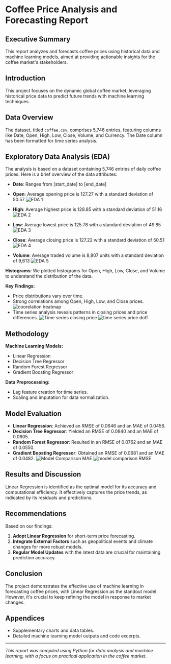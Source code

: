 # Coffee Price Analysis and Forecasting Report

## Executive Summary
This report analyzes and forecasts coffee prices using historical data and machine learning models, aimed at providing actionable insights for the coffee market's stakeholders.

## Introduction
This project focuses on the dynamic global coffee market, leveraging historical price data to predict future trends with machine learning techniques.

## Data Overview
The dataset, titled `coffee.csv`, comprises 5,746 entries, featuring columns like Date, Open, High, Low, Close, Volume, and Currency. The Date column has been formatted for time series analysis.

## Exploratory Data Analysis (EDA)
The analysis is based on a dataset containing 5,746 entries of daily coffee prices. Here is a brief overview of the data attributes:

- **Date**: Ranges from [start_date] to [end_date]
- **Open**: Average opening price is 127.27 with a standard deviation of 50.57
  ![EDA 1](https://github.com/pranav2chill/Coffee-Pricing-Project/assets/124155951/d1daa834-d204-458c-8e36-046a698bdae6)

- **High**: Average highest price is 128.85 with a standard deviation of 51.16
  ![EDA 2](https://github.com/pranav2chill/Coffee-Pricing-Project/assets/124155951/40c08a39-8e40-4aee-9df1-d91de958272a)

- **Low**: Average lowest price is 125.78 with a standard deviation of 49.85
  ![EDA 3](https://github.com/pranav2chill/Coffee-Pricing-Project/assets/124155951/59ca4029-2e56-4bc3-aa52-559363f2ee0b)

- **Close**: Average closing price is 127.22 with a standard deviation of 50.51
  ![EDA 4](https://github.com/pranav2chill/Coffee-Pricing-Project/assets/124155951/200ea87b-4c47-47c9-ba39-5e87c94adf84)

- **Volume**: Average traded volume is 8,807 units with a standard deviation of 9,613
  ![EDA 5](https://github.com/pranav2chill/Coffee-Pricing-Project/assets/124155951/1f5e4b95-a707-4123-b1e3-fbc517e6a647)


**Histograms**: We plotted histograms for Open, High, Low, Close, and Volume to understand the distribution of the data.



**Key Findings:**
- Price distributions vary over time.
- Strong correlations among Open, High, Low, and Close prices.
 ![coorelation heatmap](https://github.com/pranav2chill/Coffee-Pricing-Project/assets/124155951/dbc31f17-6dc1-45c9-85c0-72663cede8a0)
- Time series analysis reveals patterns in closing prices and price differences.
![Time series closing price](https://github.com/pranav2chill/Coffee-Pricing-Project/assets/124155951/8f51591a-3072-4948-9437-727263861fd1)
![time series price doff](https://github.com/pranav2chill/Coffee-Pricing-Project/assets/124155951/ee08dbbc-8943-4626-8a5f-1dd5fc8ecedd)

## Methodology
**Machine Learning Models:**
- Linear Regression
- Decision Tree Regressor
- Random Forest Regressor
- Gradient Boosting Regressor

**Data Preprocessing:**
- Lag feature creation for time series.
- Scaling and imputation for data normalization.

## Model Evaluation
- **Linear Regression**: Achieved an RMSE of 0.0646 and an MAE of 0.0456.
- **Decision Tree Regressor**: Yielded an RMSE of 0.0840 and an MAE of 0.0605.
- **Random Forest Regressor**: Resulted in an RMSE of 0.0762 and an MAE of 0.0550.
- **Gradient Boosting Regressor**: Obtained an RMSE of 0.0681 and an MAE of 0.0482.
![Model Comparison MAE](https://github.com/pranav2chill/Coffee-Pricing-Project/assets/124155951/b1c43584-d8ed-4795-a0ab-8d721a66cf3e)
![model comparison RMSE](https://github.com/pranav2chill/Coffee-Pricing-Project/assets/124155951/ca4730db-06c6-4cc3-b1ef-137ef8ff7bbe)

## Results and Discussion
Linear Regression is identified as the optimal model for its accuracy and computational efficiency. It effectively captures the price trends, as indicated by its residuals and predictions.

## Recommendations
Based on our findings:
1. **Adopt Linear Regression** for short-term price forecasting.
2. **Integrate External Factors** such as geopolitical events and climate changes for more robust models.
3. **Regular Model Updates** with the latest data are crucial for maintaining prediction accuracy.

## Conclusion
The project demonstrates the effective use of machine learning in forecasting coffee prices, with Linear Regression as the standout model. However, it's crucial to keep refining the model in response to market changes.

## Appendices
- Supplementary charts and data tables.
- Detailed machine learning model outputs and code excerpts.

---


*This report was compiled using Python for data analysis and machine learning, with a focus on practical application in the coffee market.*

